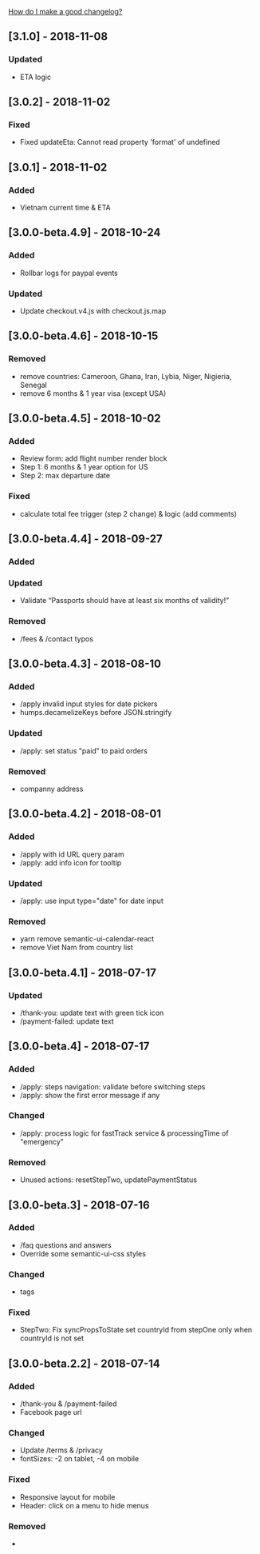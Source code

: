 [How do I make a good changelog?](https://keepachangelog.com/en/1.0.0/#how)
## [3.1.0] - 2018-11-08
### Updated
- ETA logic

## [3.0.2] - 2018-11-02
### Fixed
- Fixed updateEta: Cannot read property 'format' of undefined

## [3.0.1] - 2018-11-02
### Added
- Vietnam current time & ETA

## [3.0.0-beta.4.9] - 2018-10-24
### Added
- Rollbar logs for paypal events
### Updated
- Update checkout.v4.js with checkout.js.map

## [3.0.0-beta.4.6] - 2018-10-15
### Removed
- remove countries: Cameroon, Ghana, Iran, Lybia, Niger, Nigieria, Senegal
- remove 6 months & 1 year visa (except USA)

## [3.0.0-beta.4.5] - 2018-10-02
### Added
- Review form: add flight number render block
- Step 1: 6 months & 1 year option for US
- Step 2: max departure date
### Fixed
- calculate total fee trigger (step 2 change) & logic (add comments)

## [3.0.0-beta.4.4] - 2018-09-27
### Added
### Updated
- Validate “Passports should have at least six months of validity!”
### Removed
- /fees & /contact typos

## [3.0.0-beta.4.3] - 2018-08-10
### Added
- /apply invalid input styles for date pickers
- humps.decamelizeKeys before JSON.stringify
### Updated
- /apply: set status "paid" to paid orders
### Removed
- companny address

## [3.0.0-beta.4.2] - 2018-08-01
### Added
- /apply with id URL query param
- /apply: add info icon for tooltip
### Updated
- /apply: use input type="date" for date input
### Removed
- yarn remove semantic-ui-calendar-react
- remove Viet Nam from country list

## [3.0.0-beta.4.1] - 2018-07-17
### Updated
- /thank-you: update text with green tick icon
- /payment-failed: update text

## [3.0.0-beta.4] - 2018-07-17
### Added
- /apply: steps navigation: validate before switching steps
- /apply: show the first error message if any
### Changed
- /apply: process logic for fastTrack service & processingTime of "emergency"
### Removed
- Unused actions: resetStepTwo, updatePaymentStatus

## [3.0.0-beta.3] - 2018-07-16
### Added
- /faq questions and answers
- Override some semantic-ui-css styles 
### Changed
- <meta> tags
### Fixed
- StepTwo: Fix syncPropsToState set countryId from stepOne only when countryId is not set

## [3.0.0-beta.2.2] - 2018-07-14
### Added
- /thank-you & /payment-failed
- Facebook page url
### Changed
- Update /terms & /privacy
- fontSizes: -2 on tablet, -4 on mobile
### Fixed
- Responsive layout for mobile
- Header: click on a menu to hide menus
### Removed
- <style jsx global>

## [3.0.0-beta.2] - 2018-07-13
### Added
- Viewport for mobile view
- Fee constants
- sitemap.xml, robots.txt & favicon.ico
### Changed
- package.json package versions
- Update countries.json with flag
### Fixed
- Undefined css strings from generateCommonProps
- next/link with prefetch for mailto: & tel: href
### Removed
- Unused package.json packages
- Some static css files

## [3.0.0-beta.1] - 2018-07-09
### Changed
- Update packages
- Re-design whole application UI & content
- Add comments for components
### Fixed
- Undefined css strings from generateCommonProps
- Simplify custom components
### Removed
- /about, /feedback, /how, /login, /news, /partners & /register pages
- Total clean up of the project

## [2.5.4] - 2018-06-26
### Added
- Enable rollbar & crisp only on production

## [2.5.3] - 2018-06-25
### Changed
- Change processing_time from 2 days to 1 day

## [2.5.2] - 2018-06-05
### Changed
- Add & format date & time
- Hide "6 months multiple" & "1 year multiple" for tourist visa 

## [2.5.1] 2018-05-31
### Added
- Update title & meta tags

## [2.5.0] - 2018-05-21
### Changed
- Move paypal button to step 3
### Added
- Enable/Disable paypal button based on terms checkbox & contact information
- Auto apply airport fast track service if processing time is emergency

## [2.4.0] - 2018-05-17
### Fixed
- Fix empty contact bugs
### Changed
- Must pay to finish form

## [2.3.0] - 2018-05-17
### Added
- Add crisp messenger app

## [2.2.0] 2018-05-17
### Added
- Get price from store and set for paypal checkout

## [2.1.0] - 2018-05-16
### Added
- Call `POST /order` to save order to database

## [2.0.1] - 2018-04-27
### Changed
- Change to paypal business account, hard-code price for 15 usd

## [2.0] - 2018-04-17
### Added
- Add full-flow Apply form: 3 steps with Review form
### Fixed 
- Fix bugs